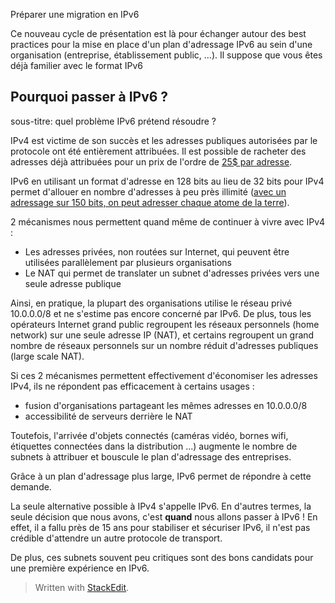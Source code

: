 
Préparer une migration en IPv6

Ce nouveau cycle de présentation est là pour échanger autour des best practices pour la mise en place d'un plan d'adressage IPv6 au sein d'une organisation (entreprise, établissement public, ...). Il suppose que vous êtes déjà familier avec le format IPv6

## Pourquoi passer à IPv6 ?
sous-titre: quel problème IPv6 prétend résoudre ?

IPv4 est victime de son succès et les adresses publiques autorisées par le protocole ont été entièrement attribuées. Il est possible de racheter des adresses déjà attribuées pour un prix de l'ordre de [25$ par adresse](https://auctions.ipv4.global/).

IPv6 en utilisant un format d'adresse en 128 bits au lieu de 32 bits pour IPv4 permet d'allouer en nombre d'adresses à peu près illimité ([avec un adressage sur 150 bits, on peut adresser chaque atome de la terre](https://fr.wikipedia.org/wiki/Ordres_de_grandeur_de_nombres#1039_%C3%A0_10100)). 

2 mécanismes nous permettent quand même de continuer à vivre avec IPv4 :
 - Les adresses privées, non routées sur Internet,  qui peuvent être utilisées parallèlement  par plusieurs organisations 
 - Le NAT qui permet de translater un subnet d'adresses privées vers une seule adresse publique 
  
Ainsi, en pratique, la plupart des organisations utilise le réseau privé 10.0.0.0/8 et ne s'estime pas encore concerné par  IPv6. De plus, tous les opérateurs Internet grand public regroupent les réseaux personnels (home network) sur une seule adresse IP (NAT), et certains regroupent un grand nombre de réseaux personnels sur un nombre réduit d'adresses publiques (large scale NAT). 

Si ces 2 mécanismes permettent effectivement d'économiser les adresses IPv4, ils ne répondent pas efficacement à certains usages :
- fusion d'organisations partageant les mêmes adresses en 10.0.0.0/8
- accessibilité de serveurs derrière le NAT

Toutefois, l'arrivée d'objets connectés (caméras vidéo, bornes wifi, étiquettes connectées dans la distribution ...) augmente le nombre de subnets à attribuer et bouscule le plan d'adressage des entreprises. 

Grâce à un plan d'adressage plus large, IPv6 permet de répondre à cette demande. 


La seule alternative possible à IPv4 s'appelle IPv6. En d'autres termes, la seule décision que nous avons, c'est **quand** nous allons passer à IPv6 ! En effet, il a fallu près de 15 ans pour stabiliser et sécuriser IPv6, il n'est pas crédible d'attendre un autre protocole de transport. 




De plus, ces subnets souvent peu critiques sont des bons candidats pour une première expérience en IPv6.
 


> Written with [StackEdit](https://stackedit.io/).
<!--stackedit_data:
eyJoaXN0b3J5IjpbOTMyMTIwMzE4LC0xMzYyOTg2NDM3LC0zNj
g4MjAxNDIsNzA1MjQ3MDEyLDYyOTI0MjkzNywxMDI1MzU3NDg0
LDEzOTU3NDMxMTddfQ==
-->